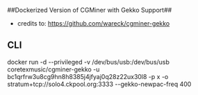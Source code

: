 ##Dockerized Version of CGMiner with Gekko Support##
* credits to: https://github.com/wareck/cgminer-gekko
## CLI ##
docker run -d --privileged -v /dev/bus/usb:/dev/bus/usb coretexmusic/cgminer-gekko -u bc1qrfrw3u8cg9hn8h8385j4jfyaj0q28z22ux30l8 -p x -o stratum+tcp://solo4.ckpool.org:3333  --gekko-newpac-freq 400
